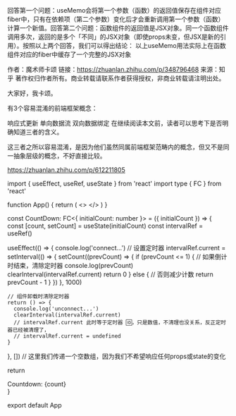 回答第一个问题：useMemo会将第一个参数（函数）的返回值保存在组件对应fiber中，只有在依赖项（第二个参数）变化后才会重新调用第一个参数（函数）计算一个新值。回答第二个问题：函数组件的返回值是JSX对象。同一个函数组件调用多次，返回的是多个「不同」的JSX对象（即使props未变，但JSX是新的引用）。按照以上两个回答，我们可以得出结论： 以上useMemo用法实际上在函数组件对应的fiber中缓存了一个完整的JSX对象

作者：魔术师卡颂
链接：https://zhuanlan.zhihu.com/p/348796468
来源：知乎
著作权归作者所有。商业转载请联系作者获得授权，非商业转载请注明出处。


大家好，我卡颂。

有3个容易混淆的前端框架概念：

响应式更新
单向数据流
双向数据绑定
在继续阅读本文前，读者可以思考下是否明确知道三者的含义。

这三者之所以容易混淆，是因为他们虽然同属前端框架范畴内的概念，但又不是同一抽象层级的概念，不好直接比较。

https://zhuanlan.zhihu.com/p/612211805

import { useEffect, useRef, useState } from 'react'
import type { FC } from 'react'

function App() {
  return (
    <>
      <CountDown initialCount={10} />
    </>
  )
}

const CountDown: FC<{ initialCount: number }> = ({ initialCount }) => {
  const [count, setCount] = useState(initialCount)
  const intervalRef = useRef<number>()

  useEffect(() => {
    console.log('connect...')
    // 设置定时器
    intervalRef.current = setInterval(() => {
      setCount((prevCount) => {
        if (prevCount <= 1) {
          // 如果倒计时结束，清除定时器
          console.log(prevCount)
          clearInterval(intervalRef.current)
          return 0
        } else {
          // 否则减少计数
          return prevCount - 1
        }
      })
    }, 1000)

    // 组件卸载时清除定时器
    return () => {
      console.log('unconnect...')
      clearInterval(intervalRef.current)
      // intervalRef.current 此时等于定时器 🆔，只是数值，不清理也没关系，反正定时器已经被清理了，
      // intervalRef.current = undefined
    }
  }, []) // 这里我们传递一个空数组，因为我们不希望响应任何props或state的变化

  return <div>Countdown: {count}</div>
}

export default App
